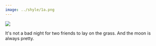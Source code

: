 ```yaml
---
image: ../shyle/1a.png
---
```

<img src="{{page.image}}"> <br>

It's not a bad night for two friends to lay on the grass. And the moon is always pretty.
